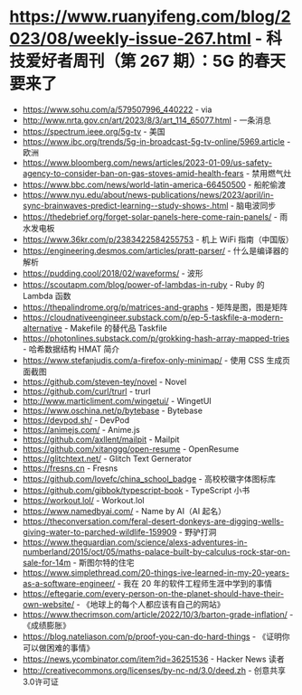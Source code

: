 # https://www.ruanyifeng.com/blog/2023/08/weekly-issue-267.html - 科技爱好者周刊（第 267 期）：5G 的春天要来了

- https://www.sohu.com/a/579507996_440222 - via
- http://www.nrta.gov.cn/art/2023/8/3/art_114_65077.html - 一条消息
- https://spectrum.ieee.org/5g-tv - 美国
- https://www.ibc.org/trends/5g-in-broadcast-5g-tv-online/5969.article - 欧洲
- https://www.bloomberg.com/news/articles/2023-01-09/us-safety-agency-to-consider-ban-on-gas-stoves-amid-health-fears - 禁用燃气灶
- https://www.bbc.com/news/world-latin-america-66450500 - 船舵偷渡
- https://www.nyu.edu/about/news-publications/news/2023/april/in-sync-brainwaves-predict-learning--study-shows-.html - 脑电波同步
- https://thedebrief.org/forget-solar-panels-here-come-rain-panels/ - 雨水发电板
- https://www.36kr.com/p/2383422584255753 - 机上 WiFi 指南（中国版）
- https://engineering.desmos.com/articles/pratt-parser/ - 什么是编译器的解析
- https://pudding.cool/2018/02/waveforms/ - 波形
- https://scoutapm.com/blog/power-of-lambdas-in-ruby - Ruby 的 Lambda 函数
- https://thepalindrome.org/p/matrices-and-graphs - 矩阵是图，图是矩阵
- https://cloudnativeengineer.substack.com/p/ep-5-taskfile-a-modern-alternative - Makefile 的替代品 Taskfile
- https://photonlines.substack.com/p/grokking-hash-array-mapped-tries - 哈希数据结构 HMAT 简介
- https://www.stefanjudis.com/a-firefox-only-minimap/ - 使用 CSS 生成页面截图
- https://github.com/steven-tey/novel - Novel
- https://github.com/curl/trurl - trurl
- http://www.marticliment.com/wingetui/ - WingetUI
- https://www.oschina.net/p/bytebase - Bytebase
- https://devpod.sh/ - DevPod
- https://animejs.com/ - Anime.js
- https://github.com/axllent/mailpit - Mailpit
- https://github.com/xitanggg/open-resume - OpenResume
- https://glitchtext.net/ - Glitch Text Gernerator
- https://fresns.cn - Fresns
- https://github.com/lovefc/china_school_badge - 高校校徽字体图标库
- https://github.com/gibbok/typescript-book - TypeScript 小书
- https://workout.lol/ - Workout.lol
- https://www.namedbyai.com/ - Name by AI（AI 起名）
- https://theconversation.com/feral-desert-donkeys-are-digging-wells-giving-water-to-parched-wildlife-159909 - 野驴打洞
- https://www.theguardian.com/science/alexs-adventures-in-numberland/2015/oct/05/maths-palace-built-by-calculus-rock-star-on-sale-for-14m - 斯图尔特的住宅
- https://www.simplethread.com/20-things-ive-learned-in-my-20-years-as-a-software-engineer/ - 我在 20 年的软件工程师生涯中学到的事情
- https://eftegarie.com/every-person-on-the-planet-should-have-their-own-website/ - 《地球上的每个人都应该有自己的网站》
- https://www.thecrimson.com/article/2022/10/3/barton-grade-inflation/ - 《成绩膨胀》
- https://blog.nateliason.com/p/proof-you-can-do-hard-things - 《证明你可以做困难的事情》
- https://news.ycombinator.com/item?id=36251536 - Hacker News 读者
- http://creativecommons.org/licenses/by-nc-nd/3.0/deed.zh - 创意共享3.0许可证